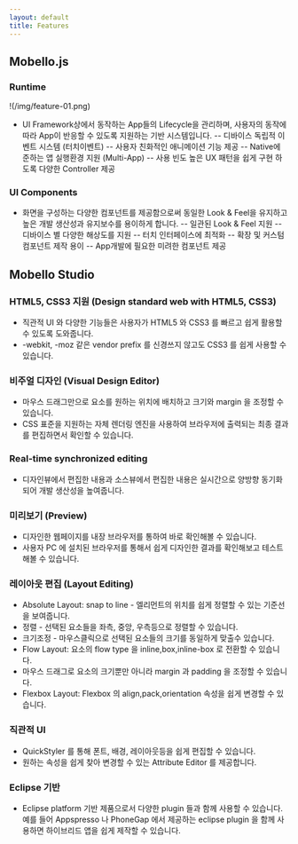 ```yaml
---
layout: default
title: Features
---
```


## Mobello.js

### Runtime
!(/img/feature-01.png)
- UI Framework상에서 동작하는 App들의 Lifecycle을 관리하며, 사용자의 동작에 따라 App이 반응할 수 있도록 지원하는 기반 시스템입니다.
-- 디바이스 독립적 이벤트 시스템 (터치이벤트)
-- 사용자 친화적인 애니메이션 기능 제공
-- Native에 준하는 앱 실행환경 지원 (Multi-App)
-- 사용 빈도 높은 UX 패턴을 쉽게 구현 하도록 다양한 Controller 제공

### UI Components
-  화면을 구성하는 다양한 컴포넌트를 제공함으로써 동일한 Look & Feel을 유지하고 높은 개발 생산성과 유지보수를 용이하게 합니다.
-- 일관된 Look & Feel 지원
-- 디바이스 별 다양한 해상도를 지원 
-- 터치 인터페이스에 최적화 
-- 확장 및 커스텀 컴포넌트 제작 용이
-- App개발에 필요한 미려한 컴포넌트 제공


## Mobello Studio

### HTML5, CSS3 지원 (Design standard web with HTML5, CSS3)
- 직관적 UI 와 다양한 기능들은 사용자가 HTML5 와 CSS3 를 빠르고 쉽게 활용할 수 있도록 도와줍니다.
- -webkit, -moz 같은 vendor prefix 를 신경쓰지 않고도 CSS3 를 쉽게 사용할 수 있습니다.

### 비주얼 디자인 (Visual Design Editor)  
- 마우스 드래그만으로 요소를 원하는 위치에 배치하고 크기와 margin 을 조정할 수 있습니다.
- CSS 표준을 지원하는 자체 렌더링 엔진을 사용하여 브라우저에 출력되는 최종 결과를 편집하면서 확인할 수 있습니다.

### Real-time synchronized editing  
- 디자인뷰에서 편집한 내용과 소스뷰에서 편집한 내용은 실시간으로 양방향 동기화 되어 개발 생산성을 높여줍니다.

### 미리보기 (Preview)  
- 디자인한 웹페이지를 내장 브라우저를 통하여 바로 확인해볼 수 있습니다.
- 사용자 PC 에 설치된 브라우저를 통해서 쉽게 디자인한 결과를 확인해보고 테스트해볼 수 있습니다.

### 레이아웃 편집 (Layout Editing)   
- Absolute Layout: snap to line - 엘리먼트의 위치를 쉽게 정렬할 수 있는 기준선을 보여줍니다.
- 정렬 - 선택된 요소들을 좌측, 중앙, 우측등으로 정렬할 수 있습니다.
- 크기조정 - 마우스클릭으로 선택된 요소들의 크기를 동일하게 맞출수 있습니다.
- Flow Layout: 요소의 flow type 을 inline,box,inline-box 로 전환할 수 있습니다.
- 마우스 드래그로 요소의 크기뿐만 아니라 margin 과 padding 을 조정할 수 있습니다.
- Flexbox Layout: Flexbox 의 align,pack,orientation 속성을 쉽게 변경할 수 있습니다.

### 직관적 UI   
- QuickStyler 를 통해 폰트, 배경, 레이아웃등을 쉽게 편집할 수 있습니다.
- 원하는 속성을 쉽게 찾아 변경할 수 있는 Attribute Editor 를 제공합니다.

### Eclipse 기반
- Eclipse platform 기반 제품으로서 다양한 plugin 들과 함께 사용할 수 있습니다. 예를 들어 Appspresso 나 PhoneGap 에서 제공하는 eclipse plugin 을 함께 사용하면 하이브리드 앱을 쉽게 제작할 수 있습니다.